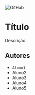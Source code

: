 ![GitHub](https://img.shields.io/github/license/dieguinho66/teste1)
# Título 
Descrição 
## Autores 
- ` Aluno1 ` 
- Aluno2
- Aluno3
- Aluno4
- Aluno5 
